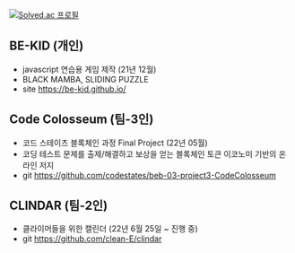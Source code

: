 [![Solved.ac
프로필](http://mazassumnida.wtf/api/v2/generate_badge?boj=daramzy)](https://solved.ac/daramzy)

<!--
**be-kid/be-kid** is a ✨ _special_ ✨ repository because its `README.md` (this file) appears on your GitHub profile.

Here are some ideas to get you started:

- 🔭 I’m currently working on ...
- 🌱 I’m currently learning ...
- 👯 I’m looking to collaborate on ...
- 🤔 I’m looking for help with ...
- 💬 Ask me about ...
- 📫 How to reach me: ...
- 😄 Pronouns: ...
- ⚡ Fun fact: ...
-->

## BE-KID (개인)
- javascript 연습용 게임 제작 (21년 12월)
- BLACK MAMBA, SLIDING PUZZLE
- site https://be-kid.github.io/

## Code Colosseum (팀-3인)
- 코드 스테이츠 블록체인 과정 Final Project (22년 05월)
- 코딩 테스트 문제를 출제/해결하고 보상을 얻는 블록체인 토큰 이코노미 기반의 온라인 저지
- git https://github.com/codestates/beb-03-project3-CodeColosseum

## CLINDAR (팀-2인)
- 클라이머들을 위한 캘린더 (22년 6월 25일 ~ 진행 중)
- git https://github.com/clean-E/clindar

